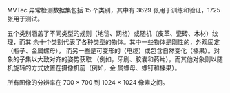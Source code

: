 MVTec 异常检测数据集包括 15 个类别，其中有 3629 张用于训练和验证，1725 张用于测试。

五个类别涵盖了不同类型的规则（地毯、网格）或随机（皮革、瓷砖、木材）纹理，而其 余十个类别代表了各种类型的物体。其中一些物体是刚性的，外观固定（瓶子、金属螺母）， 而另一些是可变形的（电缆）或包含自然变化（榛果）。对象的子集以大致对齐的姿势获取 （例如，牙刷、胶囊和药片），而其他对象则以随机旋转的方式放置在摄像机前（例如，金 属螺母、螺钉和榛果）。

所有图像的分辨率在 700 × 700 到 1024 × 1024 像素之间。